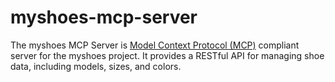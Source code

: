 # myshoes-mcp-server

The myshoes MCP Server is [Model Context Protocol (MCP)](https://modelcontextprotocol.io/introduction) compliant server for the myshoes project. It provides a RESTful API for managing shoe data, including models, sizes, and colors.